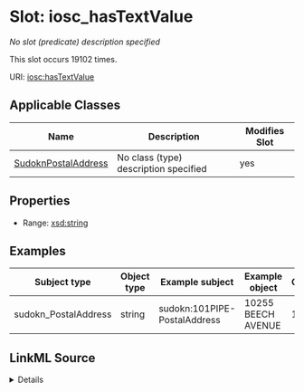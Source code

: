 

# Slot: iosc_hasTextValue


_No slot (predicate) description specified_






This slot occurs 19102 times.


URI: [iosc:hasTextValue](https://spec.industrialontologies.org/ontology/supplychain/SupplyChain/hasTextValue)



<!-- no inheritance hierarchy -->





## Applicable Classes

| Name | Description | Modifies Slot |
| --- | --- | --- |
| [SudoknPostalAddress](../classes/SudoknPostalAddress.md) | No class (type) description specified |  yes  |







## Properties

* Range: [xsd:string](http://www.w3.org/2001/XMLSchema#string)






## Examples

| Subject type | Object type | Example subject | Example object | Occurrences |
| --- | --- | --- | --- | --- |
| sudokn_PostalAddress | string | sudokn:101PIPE-PostalAddress | 10255 BEECH AVENUE | 19102 |




## LinkML Source

<details>

```yaml
name: iosc_hasTextValue
annotations:
  count:
    tag: count
    value: 19102
description: No slot (predicate) description specified
examples:
- object:
    example_object: 10255 BEECH AVENUE
    example_object_type: string
    example_predicate: iosc:hasTextValue
    example_subject: sudokn:101PIPE-PostalAddress
    example_subject_type: sudokn_PostalAddress
from_schema: sudokn-kg
rank: 1000
slot_uri: iosc:hasTextValue
alias: iosc_hasTextValue
domain_of:
- sudokn_PostalAddress
range: string

```
</details>